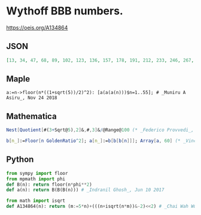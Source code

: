 # Wythoff BBB numbers\.
https://oeis.org/A134864
## JSON
```JSON
[13, 34, 47, 68, 89, 102, 123, 136, 157, 178, 191, 212, 233, 246, 267, 280, 301, 322, 335, 356, 369, 390, 411, 424, 445, 466, 479, 500, 513, 534, 555, 568, 589, 610, 623, 644, 657, 678, 699, 712, 733, 746, 767, 788, 801, 822, 843, 856, 877, 890, 911, 932, 945]
```
## Maple
```Maple
a:=n->floor(n*((1+sqrt(5))/2)^2): [a(a(a(n)))$n=1..55]; # _Muniru A Asiru_, Nov 24 2018
```
## Mathematica
```Mathematica
Nest[Quotient[#(3+Sqrt@5),2]&,#,3]&/@Range@100 (* _Federico Provvedi_, Nov 24 2018 *)
```
```Mathematica
b[n_]:=Floor[n GoldenRatio^2]; a[n_]:=b[b[b[n]]]; Array[a, 60] (* _Vincenzo Librandi_, Nov 24 2018 *)
```
## Python
```Python
from sympy import floor
from mpmath import phi
def B(n): return floor(n*phi**2)
def a(n): return B(B(B(n))) # _Indranil Ghosh_, Jun 10 2017
```
```Python
from math import isqrt
def A134864(n): return (m:=5*n)+(((n+isqrt(n*m))&-2)<<2) # _Chai Wah Wu_, Aug 10 2022
```
